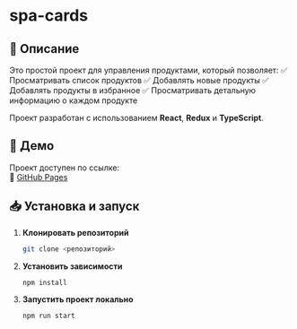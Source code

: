 # spa-cards

## 📝 Описание  
Это простой проект для управления продуктами, который позволяет:
✅ Просматривать список продуктов
✅ Добавлять новые продукты
✅ Добавлять продукты в избранное
✅ Просматривать детальную информацию о каждом продукте

Проект разработан с использованием **React**, **Redux** и **TypeScript**.  

## 🚀 Демо  
Проект доступен по ссылке:  
🔗 [GitHub Pages](<(https://daria-ba.github.io/spa-cards)>)  

## 📥 Установка и запуск  

1. **Клонировать репозиторий**  
   ```bash
   git clone <репозиторий>
2. **Установить зависимости**  
   ```bash
   npm install
3. **Запустить проект локально**  
   ```bash
   npm run start
